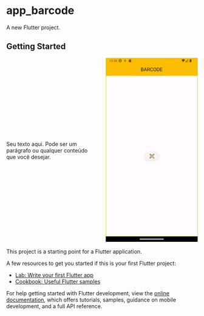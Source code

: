 # app_barcode

A new Flutter project.

## Getting Started

<div style="display: grid; grid-template-columns: 1fr 1fr; gap: 20px; align-items: center;">
    <div>
        Seu texto aqui. Pode ser um parágrafo ou qualquer conteúdo que você desejar.
    </div>
    <div style="text-align: right;">
        <img src="templant/Screenshot_1691542766.png" alt="Texto alternativo da imagem">
    </div>
</div>



This project is a starting point for a Flutter application.

A few resources to get you started if this is your first Flutter project:

- [Lab: Write your first Flutter app](https://docs.flutter.dev/get-started/codelab)
- [Cookbook: Useful Flutter samples](https://docs.flutter.dev/cookbook)

For help getting started with Flutter development, view the
[online documentation](https://docs.flutter.dev/), which offers tutorials,
samples, guidance on mobile development, and a full API reference.
